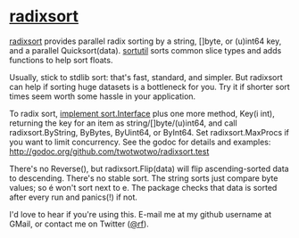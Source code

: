 # [radixsort](http://godoc.org/github.com/twotwotwo/radixsort.test)

[radixsort](http://godoc.org/github.com/twotwotwo/radixsort.test) provides
parallel radix sorting by a string, []byte, or (u)int64 key, and a parallel
Quicksort(data). 
[sortutil](http://godoc.org/github.com/twotwotwo/radixsort.test/sortutil)
sorts common slice types and adds functions to help sort floats.

Usually, stick to stdlib sort: that's fast, standard, and simpler.  But
radixsort can help if sorting huge datasets is a bottleneck for you.  Try it
if shorter sort times seem worth some hassle in your application.

To radix sort, 
[implement sort.Interface](http://golang.org/pkg/sort/#Interface) 
plus one more method, Key(i int), returning the key for an item as
string/[]byte/(u)int64, and call radixsort.ByString, ByBytes, ByUint64, or
ByInt64.  Set radixsort.MaxProcs if you want to limit concurrency.  See the
godoc for details and examples:
http://godoc.org/github.com/twotwotwo/radixsort.test

There's no Reverse(), but radixsort.Flip(data) will flip ascending-sorted
data to descending.  There's no stable sort.  The string sorts just compare
byte values; so é won't sort next to e.  The package checks that data is
sorted after every run and panics(!) if not.

I'd love to hear if you're using this. E-mail me at my github username at
GMail, or contact me on Twitter ([@rf](http://twitter.com/rf/)).
